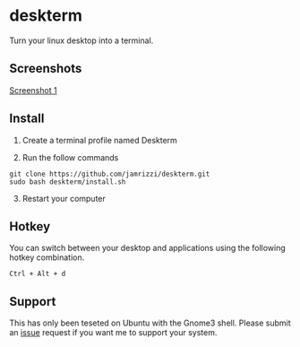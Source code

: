 # deskterm
Turn your linux desktop into a terminal.

## Screenshots
[Screenshot 1](https://drive.google.com/uc?export=view&id=1WVasIBgsG7yq629tNUqc0bo0_s0H5wlyoA)

## Install
1. Create a terminal profile named Deskterm

2. Run the follow commands

  ```
  git clone https://github.com/jamrizzi/deskterm.git
  sudo bash deskterm/install.sh
  ```

3. Restart your computer

## Hotkey
You can switch between your desktop and applications using the following hotkey combination.
```
Ctrl + Alt + d
```

## Support
This has only been teseted on Ubuntu with the Gnome3 shell.
Please submit an [issue](https://github.com/jamrizzi/deskterm/issues/new) request if you want me to support your system.
